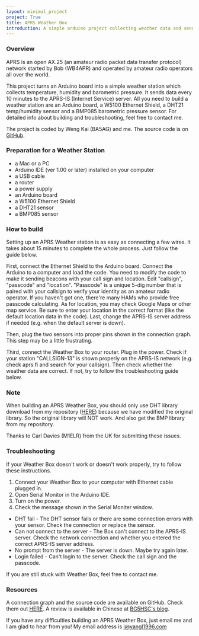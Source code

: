 ```yaml
---
layout: minimal_project
project: True
title: APRS Weather Box
introduction: A simple arduino project collecting weather data and sending as APRS beacons.
---
```

### Overview

APRS is an open AX.25 (an amateur radio packet data transfer protocol) network started by Bob (WB4APR) and operated by amateur radio operators all over the world.

This project turns an Arduino board into a simple weather station which collects temperature, humidity and barometric pressure. It sends data every 10 minutes to the APRS-IS (Internet Service) server. All you need to build a weather station are an Arduino board, a W5100 Ethernet Shield, a DHT21 temp/humidity sensor and a BMP085 barometric pressure sensor. For detailed info about building and troubleshooting, feel free to contact me.

The project is coded by Weng Kai (BA5AG) and me. The source code is on [GitHub](https://github.com/yangl1996/aprswxbox).

### Preparation for a Weather Station

* a Mac or a PC
* Arduino IDE (ver 1.00 or later) installed on your computer
* a USB cable
* a router
* a power supply
* an Arduino board
* a W5100 Ethernet Shield
* a DHT21 sensor
* a BMP085 sensor

### How to build

Setting up an APRS Weather station is as easy as connecting a few wires. It takes about 15 minutes to complete the whole process. Just follow the guide below.

First, connect the Ethernet Shield to the Arduino board. Connect the Arduino to a computer and load the code. You need to modify the code to make it sending beacons with your call sign and location. Edit "callsign", "passcode" and "location". "Passcode" is a unique 5-dig number that is paired with your callsign to verify your identity as an amateur radio operator. If you haven't got one, there're many HAMs who provide free passcode calculating. As for location, you may check Google Maps or other map service. Be sure to enter your location in the correct format (like the default location data in the code). Last, change the APRS-IS server address if needed (e.g. when the default server is down).

Then, plug the two sensors into proper pins shown in the connection graph. This step may be a little frustrating.

Third, connect the Weather Box to your router. Plug in the power. Check if your station "CALLSIGN-13" is shown properly on the APRS-IS network (e.g. check aprs.fi and search for your callsign). Then check whether the weather data are correct. If not, try to follow the troubleshooting guide below.

### Note

When building an APRS Weather Box, you should only use DHT library download from my repository ([HERE](https://github.com/yangl1996/DHT-sensor-library)) because we have modified the original library. So the original library will NOT work. And also get the BMP library from my repository.

Thanks to Carl Davies (M1ELR) from the UK for submitting these issues.

### Troubleshooting

If your Weather Box doesn't work or doesn't work properly, try to follow these instructions.

1. Connect your Weather Box to your computer with Ethernet cable plugged in.
2. Open Serial Monitor in the Arduino IDE.
3. Turn on the power.
4. Check the message shown in the Serial Moniter window.

* DHT fail - The DHT sensor fails or there are some connection errors with your sensor. Check the connection or replace the sensor.
* Can not connect to the server - The Box can't connect to the APRS-IS server. Check the network connection and whether you entered the correct APRS-IS server address.
* No prompt from the server - The server is down. Maybe try again later.
* Login failed - Can't login to the server. Check the call sign and the passcode.

If you are still stuck with Weather Box, feel free to contact me.

### Resources

A connection graph and the source code are available on GitHub. Check them out [HERE](https://github.com/yangl1996/aprswxbox). A review is available in Chinese at [BG5HSC's blog](http://blog.sina.com.cn/s/blog_6ae7f76a0100zm4v.html).

If you have any difficulties building an APRS Weather Box, just email me and I am glad to hear from you! My email address is i@yangl1996.com
